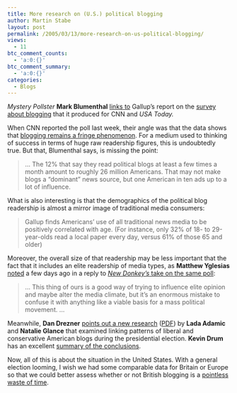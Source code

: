 ```yaml
---
title: More research on (U.S.) political blogging
author: Martin Stabe
layout: post
permalink: /2005/03/13/more-research-on-us-political-blogging/
views:
  - 11
btc_comment_counts:
  - 'a:0:{}'
btc_comment_summary:
  - 'a:0:{}'
categories:
  - Blogs
---
```

*Mystery Pollster* **Mark Blumenthal** [links to][1] Gallup&rsquo;s report on the [survey about blogging][2] that it produced for CNN and *USA Today.*

When CNN reported the poll last week, their angle was that the data shows that [blogging remains a fringe phenomenon][3]. For a medium used to thinking of success in terms of huge raw readership figures, this is undoubtedly true. But that, Blumenthal says, is missing the point:

> &#8230; The 12% that say they read political blogs at least a few times a month amount to roughly 26 million Americans. That may not make blogs a &#8220;dominant&#8221; news source, but one American in ten ads up to a lot of influence.

What is also interesting is that the demographics of the political blog readership is almost a mirror image of traditional media consumers: 

> Gallup finds Americans&rsquo; use of all traditional news media to be positively correlated with age. (For instance, only 32% of 18- to 29-year-olds read a local paper every day, versus 61% of those 65 and older)

Moreover, the overall size of that readership may be less important that the fact that it includes an elite readership of media types, as **Matthew Yglesias** [noted][4] a few days ago in a reply to [*New Donkey&rsquo;s* take on the same poll][5]:

> &#8230; This thing of ours is a good way of trying to influence elite opinion and maybe alter the media climate, but it&rsquo;s an enormous mistake to confuse it with anything like a viable basis for a mass political movement. &#8230;

Meanwhile, **Dan Drezner** [points out a new research][6] ([PDF][7]) by **Lada Adamic** and **Natalie Glance** that examined linking patterns of liberal and conservative American blogs during the presidential election. **Kevin Drum** has an excellent [summary of the conclusions][8].

Now, all of this is about the situation in the United States. With a general election looming, I wish we had some comparable data for Britain or Europe so that we could better assess whether or not British blogging is a [pointless waste of time][9].

 [1]: http://www.mysterypollster.com/main/2005/03/gallup_poll_on_.html "Mystery Pollster: Gallup Poll on Blogs"
 [2]: http://www.gallup.com/poll/content/?ci=15217
 [3]: http://www.martinstabe.com/blog/archives/2005/03/blogosphere_rea.php
 [4]: http://yglesias.typepad.com/matthew/2005/03/the_netroots_sh.html
 [5]: http://www.newdonkey.com/2005/03/now-we-are-three-percent.html
 [6]: http://www.danieldrezner.com/archives/001935.html
 [7]: http://www.blogpulse.com/papers/2005/AdamicGlanceBlogWWW.pdf
 [8]: http://www.washingtonmonthly.com/archives/individual/2005_03/005808.php
 [9]: http://europhobia.blogspot.com/2005/02/uk-blogging-officially-pointless-waste.html